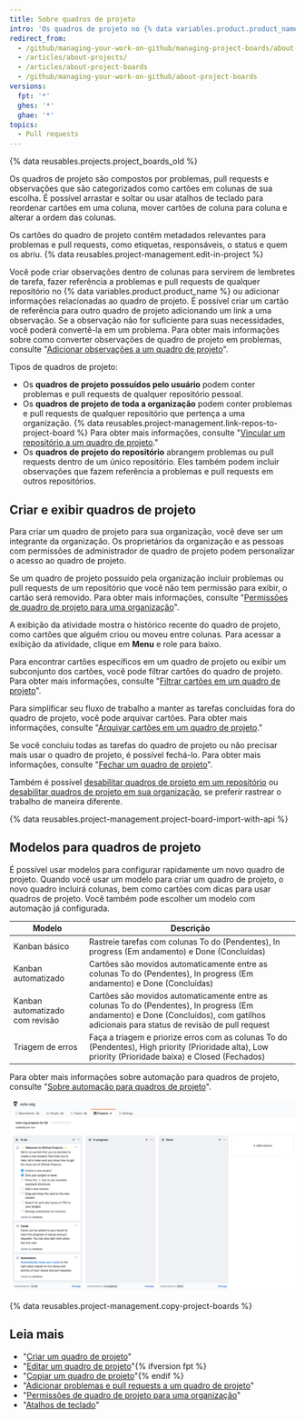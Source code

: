 ```yaml
---
title: Sobre quadros de projeto
intro: 'Os quadros de projeto no {% data variables.product.product_name %} ajudam você a organizar e priorizar seu trabalho. É possível criar quadros de projeto para trabalho de recurso específico, roteiros abrangentes ou, até mesmo, checklists de versão. Com os quadros de projeto, você tem a flexibilidade de criar fluxos de trabalho personalizados adequados às suas necessidades.'
redirect_from:
  - /github/managing-your-work-on-github/managing-project-boards/about-project-boards
  - /articles/about-projects/
  - /articles/about-project-boards
  - /github/managing-your-work-on-github/about-project-boards
versions:
  fpt: '*'
  ghes: '*'
  ghae: '*'
topics:
  - Pull requests
---
```


{% data reusables.projects.project_boards_old %}

Os quadros de projeto são compostos por problemas, pull requests e observações que são categorizados como cartões em colunas de sua escolha. É possível arrastar e soltar ou usar atalhos de teclado para reordenar cartões em uma coluna, mover cartões de coluna para coluna e alterar a ordem das colunas.

Os cartões do quadro de projeto contêm metadados relevantes para problemas e pull requests, como etiquetas, responsáveis, o status e quem os abriu. {% data reusables.project-management.edit-in-project %}

Você pode criar observações dentro de colunas para servirem de lembretes de tarefa, fazer referência a problemas e pull requests de qualquer repositório no {% data variables.product.product_name %} ou adicionar informações relacionadas ao quadro de projeto. É possível criar um cartão de referência para outro quadro de projeto adicionando um link a uma observação. Se a observação não for suficiente para suas necessidades, você poderá convertê-la em um problema. Para obter mais informações sobre como converter observações de quadro de projeto em problemas, consulte "[Adicionar observações a um quadro de projeto](/articles/adding-notes-to-a-project-board)".

Tipos de quadros de projeto:

- Os **quadros de projeto possuídos pelo usuário** podem conter problemas e pull requests de qualquer repositório pessoal.
- Os **quadros de projeto de toda a organização** podem conter problemas e pull requests de qualquer repositório que pertença a uma organização.  {% data reusables.project-management.link-repos-to-project-board %} Para obter mais informações, consulte "[Vincular um repositório a um quadro de projeto](/articles/linking-a-repository-to-a-project-board)."
- Os **quadros de projeto do repositório** abrangem problemas ou pull requests dentro de um único repositório. Eles também podem incluir observações que fazem referência a problemas e pull requests em outros repositórios.

## Criar e exibir quadros de projeto

Para criar um quadro de projeto para sua organização, você deve ser um integrante da organização. Os proprietários da organização e as pessoas com permissões de administrador de quadro de projeto podem personalizar o acesso ao quadro de projeto.

Se um quadro de projeto possuído pela organização incluir problemas ou pull requests de um repositório que você não tem permissão para exibir, o cartão será removido.  Para obter mais informações, consulte "[Permissões de quadro de projeto para uma organização](/articles/project-board-permissions-for-an-organization)".

A exibição da atividade mostra o histórico recente do quadro de projeto, como cartões que alguém criou ou moveu entre colunas. Para acessar a exibição da atividade, clique em **Menu** e role para baixo.

Para encontrar cartões específicos em um quadro de projeto ou exibir um subconjunto dos cartões, você pode filtrar cartões do quadro de projeto. Para obter mais informações, consulte "[Filtrar cartões em um quadro de projeto](/articles/filtering-cards-on-a-project-board)".

Para simplificar seu fluxo de trabalho a manter as tarefas concluídas fora do quadro de projeto, você pode arquivar cartões. Para obter mais informações, consulte "[Arquivar cartões em um quadro de projeto](/articles/archiving-cards-on-a-project-board)."

Se você concluiu todas as tarefas do quadro de projeto ou não precisar mais usar o quadro de projeto, é possível fechá-lo. Para obter mais informações, consulte "[Fechar um quadro de projeto](/articles/closing-a-project-board)".

Também é possível [desabilitar quadros de projeto em um repositório](/articles/disabling-project-boards-in-a-repository) ou [desabilitar quadros de projeto em sua organização](/articles/disabling-project-boards-in-your-organization), se preferir rastrear o trabalho de maneira diferente.

{% data reusables.project-management.project-board-import-with-api %}

## Modelos para quadros de projeto

É possível usar modelos para configurar rapidamente um novo quadro de projeto. Quando você usar um modelo para criar um quadro de projeto, o novo quadro incluirá colunas, bem como cartões com dicas para usar quadros de projeto. Você também pode escolher um modelo com automação já configurada.

| Modelo                          | Descrição                                                                                                                                                                              |
| ------------------------------- | -------------------------------------------------------------------------------------------------------------------------------------------------------------------------------------- |
| Kanban básico                   | Rastreie tarefas com colunas To do (Pendentes), In progress (Em andamento) e Done (Concluídas)                                                                                         |
| Kanban automatizado             | Cartões são movidos automaticamente entre as colunas To do (Pendentes), In progress (Em andamento) e Done (Concluídas)                                                                 |
| Kanban automatizado com revisão | Cartões são movidos automaticamente entre as colunas To do (Pendentes), In progress (Em andamento) e Done (Concluídos), com gatilhos adicionais para status de revisão de pull request |
| Triagem de erros                | Faça a triagem e priorize erros com as colunas To do (Pendentes), High priority (Prioridade alta), Low priority (Prioridade baixa) e Closed (Fechados)                                 |

Para obter mais informações sobre automação para quadros de projeto, consulte "[Sobre automação para quadros de projeto](/articles/about-automation-for-project-boards)".

![Quadro de projeto com modelo de kanban básico](/assets/images/help/projects/project-board-basic-kanban-template.png)

{% data reusables.project-management.copy-project-boards %}

## Leia mais

- "[Criar um quadro de projeto](/articles/creating-a-project-board)"
- "[Editar um quadro de projeto](/articles/editing-a-project-board)"{% ifversion fpt %}
- "[Copiar um quadro de projeto](/articles/copying-a-project-board)"{% endif %}
- "[Adicionar problemas e pull requests a um quadro de projeto](/articles/adding-issues-and-pull-requests-to-a-project-board)"
- "[Permissões de quadro de projeto para uma organização](/articles/project-board-permissions-for-an-organization)"
- "[Atalhos de teclado](/articles/keyboard-shortcuts/#project-boards)"
